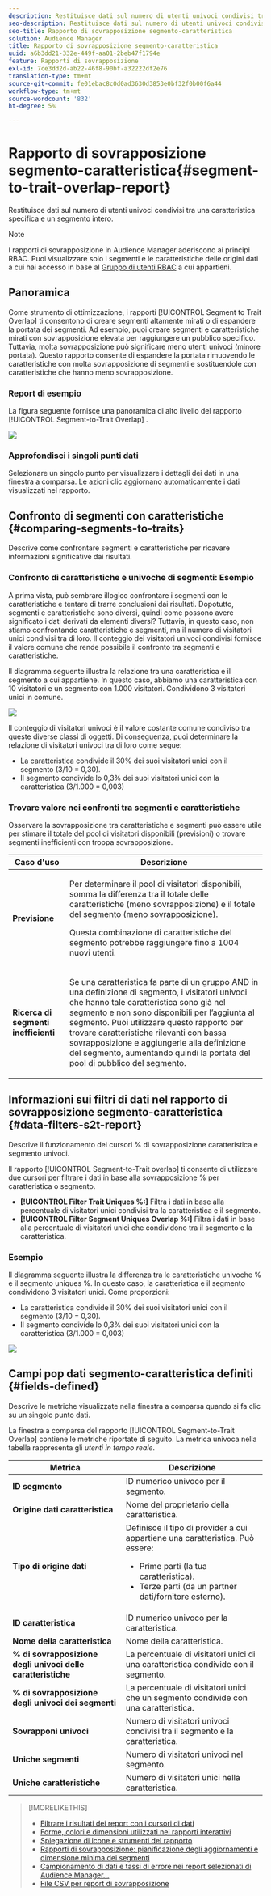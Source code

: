 ```yaml
---
description: Restituisce dati sul numero di utenti univoci condivisi tra una caratteristica specifica e un segmento intero.
seo-description: Restituisce dati sul numero di utenti univoci condivisi tra una caratteristica specifica e un segmento intero.
seo-title: Rapporto di sovrapposizione segmento-caratteristica
solution: Audience Manager
title: Rapporto di sovrapposizione segmento-caratteristica
uuid: a6b3dd21-332e-449f-aa01-2beb47f1794e
feature: Rapporti di sovrapposizione
exl-id: 7ce3dd2d-ab22-46f8-90bf-a32222df2e76
translation-type: tm+mt
source-git-commit: fe01ebac8c0d0ad3630d3853e0bf32f0b00f6a44
workflow-type: tm+mt
source-wordcount: '832'
ht-degree: 5%

---
```


# Rapporto di sovrapposizione segmento-caratteristica{#segment-to-trait-overlap-report}

Restituisce dati sul numero di utenti univoci condivisi tra una caratteristica specifica e un segmento intero.

>[!NOTE]
>
>I rapporti di sovrapposizione in Audience Manager aderiscono ai principi RBAC. Puoi visualizzare solo i segmenti e le caratteristiche delle origini dati a cui hai accesso in base al [Gruppo di utenti RBAC](/help/using/features/administration/administration-overview.md) a cui appartieni.

<!-- 

c_segment_trait_overlap.xml

 -->

## Panoramica

Come strumento di ottimizzazione, i rapporti [!UICONTROL Segment to Trait Overlap] ti consentono di creare segmenti altamente mirati o di espandere la portata dei segmenti. Ad esempio, puoi creare segmenti e caratteristiche mirati con sovrapposizione elevata per raggiungere un pubblico specifico. Tuttavia, molta sovrapposizione può significare meno utenti univoci (minore portata). Questo rapporto consente di espandere la portata rimuovendo le caratteristiche con molta sovrapposizione di segmenti e sostituendole con caratteristiche che hanno meno sovrapposizione.

### Report di esempio

La figura seguente fornisce una panoramica di alto livello del rapporto [!UICONTROL Segment-to-Trait Overlap] .

![](assets/segment-to-trait-overlap.png)

### Approfondisci i singoli punti dati

Selezionare un singolo punto per visualizzare i dettagli dei dati in una finestra a comparsa. Le azioni clic aggiornano automaticamente i dati visualizzati nel rapporto.

## Confronto di segmenti con caratteristiche {#comparing-segments-to-traits}

Descrive come confrontare segmenti e caratteristiche per ricavare informazioni significative dai risultati.

<!-- 

c_compare_s2t.xml

 -->

### Confronto di caratteristiche e univoche di segmenti: Esempio

A prima vista, può sembrare illogico confrontare i segmenti con le caratteristiche e tentare di trarre conclusioni dai risultati. Dopotutto, segmenti e caratteristiche sono diversi, quindi come possono avere significato i dati derivati da elementi diversi? Tuttavia, in questo caso, non stiamo confrontando caratteristiche e segmenti, ma il numero di visitatori unici condivisi tra di loro. Il conteggio dei visitatori univoci condivisi fornisce il valore comune che rende possibile il confronto tra segmenti e caratteristiche.

Il diagramma seguente illustra la relazione tra una caratteristica e il segmento a cui appartiene. In questo caso, abbiamo una caratteristica con 10 visitatori e un segmento con 1.000 visitatori. Condividono 3 visitatori unici in comune.

![](assets/s2t.png)

Il conteggio di visitatori univoci è il valore costante comune condiviso tra queste diverse classi di oggetti. Di conseguenza, puoi determinare la relazione di visitatori univoci tra di loro come segue:

* La caratteristica condivide il 30% dei suoi visitatori unici con il segmento (3/10 = 0,30).
* Il segmento condivide lo 0,3% dei suoi visitatori unici con la caratteristica (3/1.000 = 0,003)

### Trovare valore nei confronti tra segmenti e caratteristiche

Osservare la sovrapposizione tra caratteristiche e segmenti può essere utile per stimare il totale del pool di visitatori disponibili (previsioni) o trovare segmenti inefficienti con troppa sovrapposizione.

<table id="table_5B211EF95216426299EB20253A5A9C1B"> 
 <thead> 
  <tr> 
   <th colname="col1" class="entry"> Caso d'uso </th> 
   <th colname="col2" class="entry"> Descrizione </th> 
  </tr>
 </thead>
 <tbody> 
  <tr> 
   <td colname="col1"><b>Previsione</b> </td> 
   <td colname="col2"> <p>Per determinare il pool di visitatori disponibili, somma la differenza tra il totale delle caratteristiche (meno sovrapposizione) e il totale del segmento (meno sovrapposizione). </p> <p>Questa combinazione di caratteristiche del segmento potrebbe raggiungere fino a 1004 nuovi utenti. </p> </td> 
  </tr> 
  <tr> 
   <td colname="col1"><b>Ricerca di segmenti inefficienti</b> </td> 
   <td colname="col2"> <p>Se una caratteristica fa parte di un gruppo <span class="wintitle"> AND</span> in una definizione di segmento, i visitatori univoci che hanno tale caratteristica sono già nel segmento e non sono disponibili per l’aggiunta al segmento. Puoi utilizzare questo rapporto per trovare caratteristiche rilevanti con bassa sovrapposizione e aggiungerle alla definizione del segmento, aumentando quindi la portata del pool di pubblico del segmento. </p> </td> 
  </tr> 
 </tbody> 
</table>

## Informazioni sui filtri di dati nel rapporto di sovrapposizione segmento-caratteristica {#data-filters-s2t-report}

Descrive il funzionamento dei cursori % di sovrapposizione caratteristica e segmento univoci.

<!-- 

r_s2t_sliders.xml

 -->

Il rapporto [!UICONTROL Segment-to-Trait overlap] ti consente di utilizzare due cursori per filtrare i dati in base alla sovrapposizione % per caratteristica o segmento.

* **[!UICONTROL Filter Trait Uniques %:]** Filtra i dati in base alla percentuale di visitatori unici condivisi tra la caratteristica e il segmento.
* **[!UICONTROL Filter Segment Uniques Overlap %:]** Filtra i dati in base alla percentuale di visitatori unici che condividono tra il segmento e la caratteristica.

### Esempio

Il diagramma seguente illustra la differenza tra le caratteristiche univoche % e il segmento uniques %. In questo caso, la caratteristica e il segmento condividono 3 visitatori unici. Come proporzioni:

* La caratteristica condivide il 30% dei suoi visitatori unici con il segmento (3/10 = 0,30).
* Il segmento condivide lo 0,3% dei suoi visitatori unici con la caratteristica (3/1.000 = 0,003)

![](assets/s2t.png)

## Campi pop dati segmento-caratteristica definiti {#fields-defined}

Descrive le metriche visualizzate nella finestra a comparsa quando si fa clic su un singolo punto dati.

<!-- 

r_s2t_data_pop.xml

 -->

La finestra a comparsa del rapporto [!UICONTROL Segment-to-Trait Overlap] contiene le metriche riportate di seguito. La metrica univoca nella tabella rappresenta gli *utenti in tempo reale*.

<table id="table_4AF72754276242FFB11543635B43AD90"> 
 <thead> 
  <tr> 
   <th colname="col1" class="entry"> Metrica </th> 
   <th colname="col2" class="entry"> Descrizione </th> 
  </tr>
 </thead>
 <tbody> 
  <tr> 
   <td colname="col1"><b><span class="wintitle"> ID segmento</span></b> </td> 
   <td colname="col2"> ID numerico univoco per il segmento. </td> 
  </tr> 
  <tr> 
   <td colname="col1"><b><span class="wintitle"> Origine dati caratteristica  </span></b> </td> 
   <td colname="col2"> Nome del proprietario della caratteristica. </td> 
  </tr> 
  <tr> 
   <td colname="col1"><b><span class="wintitle"> Tipo di origine dati</span></b> </td> 
   <td colname="col2">Definisce il tipo di provider a cui appartiene una caratteristica. Può essere: 
    <ul id="ul_0477C04A33FD4F5D998B98984E6554D3"> 
     <li id="li_50FCA48EDB5843AB8FB6C34ED2C0067D">Prime parti (la tua caratteristica). </li> 
     <li id="li_4F6148EDAEFE43FA8D505944E9FE3855">Terze parti (da un partner dati/fornitore esterno). </li> 
    </ul> </td> 
  </tr> 
  <tr> 
   <td colname="col1"><b><span class="wintitle"> ID caratteristica</span></b> </td> 
   <td colname="col2"> ID numerico univoco per la caratteristica. </td> 
  </tr> 
  <tr> 
   <td colname="col1"><b><span class="wintitle"> Nome della caratteristica</span></b> </td> 
   <td colname="col2"> Nome della caratteristica. </td> 
  </tr> 
  <tr> 
   <td colname="col1"><b><span class="wintitle"> % di sovrapposizione degli univoci delle caratteristiche</span></b> </td> 
   <td colname="col2"> La percentuale di visitatori unici di una caratteristica condivide con il segmento. </td> 
  </tr> 
  <tr> 
   <td colname="col1"><b><span class="wintitle"> % di sovrapposizione degli univoci dei segmenti</span></b> </td> 
   <td colname="col2"> La percentuale di visitatori unici che un segmento condivide con una caratteristica. </td> 
  </tr> 
  <tr> 
   <td colname="col1"><b><span class="wintitle"> Sovrapponi univoci</span></b> </td> 
   <td colname="col2"> Numero di visitatori univoci condivisi tra il segmento e la caratteristica. </td> 
  </tr> 
  <tr> 
   <td colname="col1"><b><span class="wintitle"> Uniche segmenti</span></b> </td> 
   <td colname="col2"> Numero di visitatori univoci nel segmento. </td> 
  </tr> 
  <tr> 
   <td colname="col1"><b><span class="wintitle"> Uniche caratteristiche</span></b> </td> 
   <td colname="col2"> Numero di visitatori unici nella caratteristica. </td> 
  </tr> 
 </tbody> 
</table>

>[!MORELIKETHIS]
>
>* [Filtrare i risultati dei report con i cursori di dati](../../reporting/dynamic-reports/data-sliders.md)
>* [Forme, colori e dimensioni utilizzati nei rapporti interattivi](../../reporting/dynamic-reports/interactive-report-technology.md#shapes-colors-sizes)
>* [Spiegazione di icone e strumenti del rapporto](../../reporting/dynamic-reports/interactive-report-technology.md#icons-tools-explained)
>* [Rapporti di sovrapposizione: pianificazione degli aggiornamenti e dimensione minima dei segmenti](../../reporting/dynamic-reports/overlap-minimum-segment-size.md)
>* [Campionamento di dati e tassi di errore nei report selezionati di Audience Manager...](../../reporting/report-sampling.md)
>* [File CSV per report di sovrapposizione](../../reporting/dynamic-reports/overlap-csv-files.md)

